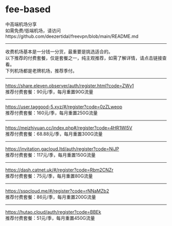 # fee-based
中高端机场分享  
如需免费/低端机场，请访问https://github.com/deezertidal/freevpn/blob/main/README.md  
****
收费机场基本是一分钱一分货，最重要是挑选适合的。  
以下推荐的付费套餐，仅是套餐之一，纯主观推荐，如需了解详情，请点击链接查看。  
下列机场都是老牌机场，推荐季付。
****
https://share.eleven.observer/auth/register.html?code=ZWy1  
推荐付费套餐：90元/季，每月重置90G流量
****
https://user.taggood-5.xyz/#/register?code=0zZLweop  
推荐付费套餐：160元/季，每月重置250G流量  
****
https://meizhiyuan.cc/index.php#/register?code=4HR1Wl5V  
推荐付费套餐：68.88元/季，每月重置300G流量  
****
https://invitation.gacloud.ltd/auth/register?code=NjJP  
推荐付费套餐：117元/季，每月重置150G流量  
****
https://dash.catnet.uk/#/register?code=Rbm2CNZr  
推荐付费套餐：75元/季，每月重置80G流量  
****
https://sspcloud.me/#/register?code=rNNaMZb2  
推荐付费套餐：86元/季，每月重置200G流量  
****
https://hutao.cloud/auth/register?code=BBEk  
推荐付费套餐：51元/季，每月重置450G流量  
